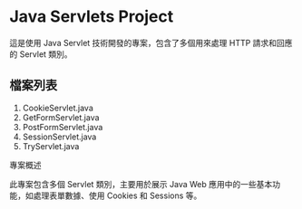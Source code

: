 # Java Servlets Project

這是使用 Java Servlet 技術開發的專案，包含了多個用來處理 HTTP 請求和回應的 Servlet 類別。

## 檔案列表
1. CookieServlet.java
2. GetFormServlet.java
3. PostFormServlet.java
4. SessionServlet.java
5. TryServlet.java


專案概述

此專案包含多個 Servlet 類別，主要用於展示 Java Web 應用中的一些基本功能，如處理表單數據、使用 Cookies 和 Sessions 等。
